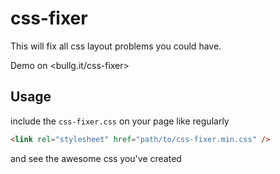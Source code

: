 # css-fixer

This will fix all css layout problems you could have.

Demo on <bullg.it/css-fixer>

## Usage

include the `css-fixer.css` on your page like regularly

```html
<link rel="stylesheet" href="path/to/css-fixer.min.css" />
```

and see the awesome css you've created
